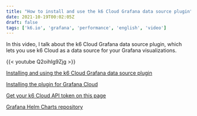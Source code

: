 ```yaml
---
title: "How to install and use the k6 Cloud Grafana data source plugin"
date: 2021-10-19T00:02:05Z
draft: false
tags: ['k6.io', 'grafana', 'performance', 'english', 'video']
---
```

In this video, I talk about the k6 Cloud Grafana data source plugin, which lets you use k6 Cloud as a data source for your Grafana visualizations.

{{< youtube Q2oihIg9Zjg >}}

[Installing and using the k6 Cloud Grafana data source plugin](https://k6.io/docs/cloud/integrations/grafana-plugin/)

[Installing the plugin for Grafana Cloud](https://grafana.com/plugins/grafana-k6cloud-datasource/?tab=installation)

[Get your k6 Cloud API token on this page](https://k6.io/docs/cloud/integrations/token)

[Grafana Helm Charts repository](https://github.com/grafana/helm-charts/blob/main/charts/grafana/values.yaml)